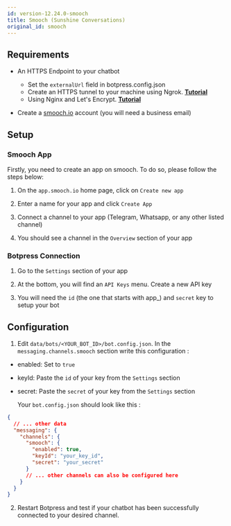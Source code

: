 ```yaml
---
id: version-12.24.0-smooch
title: Smooch (Sunshine Conversations)
original_id: smooch
---
```


## Requirements

- An HTTPS Endpoint to your chatbot

  - Set the `externalUrl` field in botpress.config.json
  - Create an HTTPS tunnel to your machine using Ngrok. [**Tutorial**](https://api.slack.com/tutorials/tunneling-with-ngrok)
  - Using Nginx and Let's Encrypt. [**Tutorial**](https://www.digitalocean.com/community/tutorials/how-to-secure-nginx-with-let-s-encrypt-on-ubuntu-16-04)

- Create a [smooch.io](https://smooch.io/) account (you will need a business email)

## Setup

### Smooch App

Firstly, you need to create an app on smooch. To do so, please follow the steps below:

1. On the `app.smooch.io` home page, click on `Create new app`

2. Enter a name for your app and click `Create App`

3. Connect a channel to your app (Telegram, Whatsapp, or any other listed channel)

4. You should see a channel in the `Overview` section of your app

### Botpress Connection

1. Go to the `Settings` section of your app

2. At the bottom, you will find an `API Keys` menu. Create a new API key

3. You will need the `id` (the one that starts with app\_) and `secret` key to setup your bot

## Configuration

1. Edit `data/bots/<YOUR_BOT_ID>/bot.config.json`. In the `messaging.channels.smooch` section write this configuration :

- enabled: Set to `true`
- keyId: Paste the `id` of your key from the `Settings` section
- secret: Paste the `secret` of your key from the `Settings` section

  Your `bot.config.json` should look like this :

```json
{
  // ... other data
  "messaging": {
    "channels": {
      "smooch": {
        "enabled": true,
        "keyId": "your_key_id",
        "secret": "your_secret"
      }
      // ... other channels can also be configured here
    }
  }
}
```

2. Restart Botpress and test if your chatbot has been successfully connected to your desired channel.
